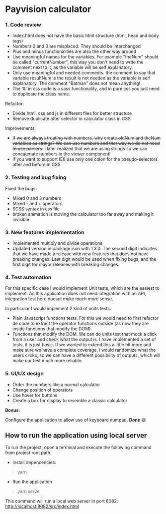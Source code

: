 # Payvision calculator

### 1. Code review

- Index.html does not have the basic html structure (html, head and body tags)
- Numbers 0 and 3 are misplaced. They should be interchanged
- Plus and minus functionalities are also the other way around
- Use meaningful names for the variables. For example "theNum" should be called "currentNumber", this way you don't need to write the comment next to it, as the variable will be self explanatory.
- Only use meaningful and needed comments. the comment to say that variable resultNum is the result is not needed as the variable is self explanatory. The comment "Batman" does not mean anything!
- The '&' in css code is a sass functionality, and in pure css you just need to duplicate the class name.

Refactor:
- Divide html, css and js in different files for better structure
- Remove duplicate after selector in calculator class in CSS

Improvements:
- ~~If we are always treating with numbers, why create oldNum and theNum variables as strings? We can use numbers and that way we do not need to use parsers.~~ I later realized that we are using strings so we can concatenate numbers in the viewer component!
- If you want to support IE8 use only one colon for the pseudo-selectors after and before in CSS

### 2. Testing and bug fixing

Fixed the bugs:
 - Mixed 0 and 3 numbers
 - Mixed - and + operators
 - SCSS syntax in css file
 - broken animation is moving the calculator too far away and making it invisible

### 3. New features implementation

- Implemented multiply and divide operations
- Updated version in package json with 1.3.0. The second digit indicates that we have made a release with new features that does not have breaking changes. Last digit would be used when fixing bugs, and the first digit for mayor releases with breaking changes.

### 4. Test automation

For this specific case I would implement Unit tests, which are the easiest to implement. As this application does not need integration with an API, integration test here doesnt make much more sense.

In particular I would implement 2 kind of units tests:
- Plain Javascript functions tests. For this we would need to first refactor de code to extract the operator functions outside (as now they are inside functions that modify the DOM).
- Functions that modify the DOM. We can do units test that mock a click from a user and check what the output is. I have implemented a set of tests, it is just basic. If we wanted to extend this a little bit more and make sure we have a complete coverage, I would randomize what the users clicks, so we can have a different possibility of outputs, which will make our test much more reliable.

### 5. UI/UX design

- Order the numbers like a normal calculator
- Change position of operators
- Use hover for buttons
- Create a box for display to resemble a classic calculator

**Bonus:**

Configure the application to allow use of keyboard numpad. **Done** :smile:

## How to run the application using local server

To run the project, open a terminal and execute the following command from project root path:

- Install depencencies:

> yarn

- Run the application

> yarn serve

This command will run a local web server in port 8082:
[http://localhost:8082/src/index.html](http://localhost:8082/src/index.html)

